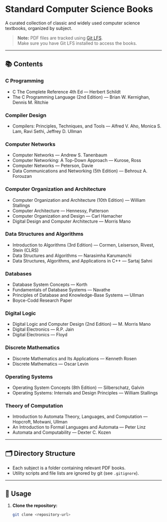 # Standard Computer Science Books

A curated collection of classic and widely used computer science textbooks, organized by subject.

> **Note:** PDF files are tracked using [Git LFS](https://git-lfs.github.com/).  
> Make sure you have Git LFS installed to access the books.

---

## 📚 Contents

### C Programming

- C The Complete Reference 4th Ed — Herbert Schildt
- The C Programming Language (2nd Edition) — Brian W. Kernighan, Dennis M. Ritchie

### Compiler Design

- Compilers: Principles, Techniques, and Tools — Alfred V. Aho, Monica S. Lam, Ravi Sethi, Jeffrey D. Ullman

### Computer Networks

- Computer Networks — Andrew S. Tanenbaum
- Computer Networking: A Top-Down Approach — Kurose, Ross
- Computer Networks — Peterson, Davie
- Data Communications and Networking (5th Edition) — Behrouz A. Forouzan

### Computer Organization and Architecture

- Computer Organization and Architecture (10th Edition) — William Stallings
- Computer Architecture — Hennessy, Patterson
- Computer Organization and Design — Carl Hamacher
- Digital Design and Computer Architecture — Morris Mano

### Data Structures and Algorithms

- Introduction to Algorithms (3rd Edition) — Cormen, Leiserson, Rivest, Stein (CLRS)
- Data Structures and Algorithms — Narasimha Karumanchi
- Data Structures, Algorithms, and Applications in C++ — Sartaj Sahni

### Databases

- Database System Concepts — Korth
- Fundamentals of Database Systems — Navathe
- Principles of Database and Knowledge-Base Systems — Ullman
- Boyce-Codd Research Paper

### Digital Logic

- Digital Logic and Computer Design (2nd Edition) — M. Morris Mano
- Digital Electronics — R.P. Jain
- Digital Electronics — Floyd

### Discrete Mathematics

- Discrete Mathematics and Its Applications — Kenneth Rosen
- Discrete Mathematics — Oscar Levin

### Operating Systems

- Operating System Concepts (8th Edition) — Silberschatz, Galvin
- Operating Systems: Internals and Design Principles — William Stallings

### Theory of Computation

- Introduction to Automata Theory, Languages, and Computation — Hopcroft, Motwani, Ullman
- An Introduction to Formal Languages and Automata — Peter Linz
- Automata and Computability — Dexter C. Kozen

---

## 🗂️ Directory Structure

- Each subject is a folder containing relevant PDF books.
- Utility scripts and file lists are ignored by git (see `.gitignore`).

---

## 🚀 Usage

1. **Clone the repository:**
   ```sh
   git clone <repository-url>
   ```
